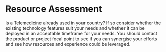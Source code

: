 # Resource Assessment

Is a Telemedicine already used in your country? If so consider whether the existing technology features suit your needs and whether it can be deployed in an acceptable timeframe for your needs. You should contact the product or project focal point to see if you can synergise your efforts and see how resources and experience could be leveraged.
